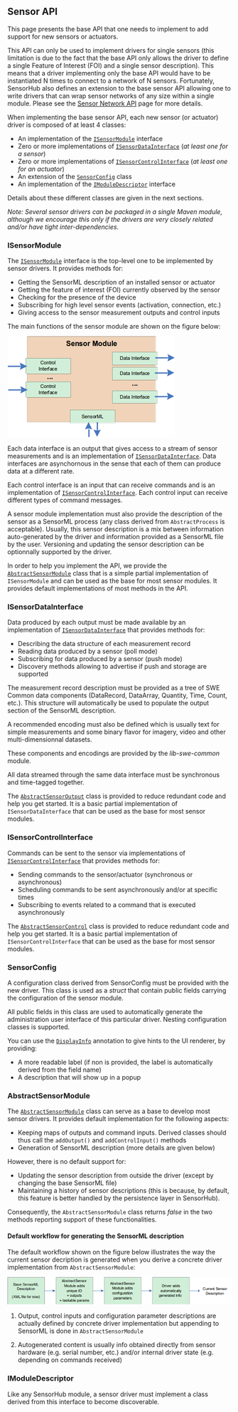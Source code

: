 Sensor API
---

This page presents the base API that one needs to implement to add support for new sensors or actuators.

This API can only be used to implement drivers for single sensors (this limitation is due to the fact that the base API only allows the driver to define a single Feature of Interest (FOI) and a single sensor description). This means that a driver implementing only the base API would have to be instantiated N times to connect to a network of N sensors. Fortunately, SensorHub also defines an extension to the base sensor API allowing one to write drivers that can wrap sensor networks of any size within a single module. Please see the [Sensor Network API](sensornet-api.md) page for more details.

When implementing the base sensor API, each new sensor (or actuator) driver is composed of at least 4 classes:

  * An implementation of the [`ISensorModule`](#isensormodule) interface
  * Zero or more implementations of [`ISensorDataInterface`](#isensordatainterface) (_at least one for a sensor_)
  * Zero or more implementations of [`ISensorControlInterface`](#isensorcontrolinterface) (_at least one for an actuator_)
  * An extension of the [`SensorConfig`](#sensorconfig) class
  * An implementation of the [`IModuleDescriptor`](#imoduledescriptor) interface

Details about these different classes are given in the next sections.

_Note: Several sensor drivers can be packaged in a single Maven module, although we encourage this only if the drivers are very closely related and/or have tight inter-dependencies._


### ISensorModule

The [`ISensorModule`](https://github.com/opensensorhub/osh-core/blob/master/sensorhub-core/src/main/java/org/sensorhub/api/sensor/ISensorModule.java) interface is the top-level one to be implemented by sensor drivers. It provides methods for:

  * Getting the SensorML description of an installed sensor or actuator
  * Getting the feature of interest (FOI) currently observed by the sensor
  * Checking for the presence of the device
  * Subscribing for high level sensor events (activation, connection, etc.)
  * Giving access to the sensor measurement outputs and control inputs

The main functions of the sensor module are shown on the figure below:

![fig1](img/sensor_module.png)

Each data interface is an output that gives access to a stream of sensor measurements and is an implementation of [`ISensorDataInterface`](#isensordatainterface). Data interfaces are asynchornous in the sense that each of them can produce data at a different rate.

Each control interface is an input that can receive commands and is an implementation of [`ISensorControlInterface`](#isensorcontrolinterface). Each control input can receive different types of command messages.

A sensor module implementation must also provide the description of the sensor as a SensorML process (any class derived from `AbstractProcess` is acceptable). Usually, this sensor description is a mix between information auto-generated by the driver and information provided as a SensorML file by the user. Versioning and updating the sensor description can be optionnally supported by the driver.

In order to help you implement the API, we provide the [`AbstractSensorModule`](#abstractsensormodule) class that is a simple partial implementation of `ISensorModule` and can be used as the base for most sensor modules. It provides default implementations of most methods in the API.


### ISensorDataInterface

Data produced by each output must be made available by an implementation of [`ISensorDataInterface`](https://github.com/opensensorhub/osh-core/blob/master/sensorhub-core/src/main/java/org/sensorhub/api/sensor/ISensorDataInterface.java) that provides methods for:

  * Describing the data structure of each measurement record
  * Reading data produced by a sensor (poll mode)
  * Subscribing for data produced by a sensor (push mode)
  * Discovery methods allowing to advertise if push and storage are supported

The measurement record description must be provided as a tree of SWE Common data components (DataRecord, DataArray, Quantity, Time, Count, etc.). This structure will automatically be used to populate the output section of the SensorML description.

A recommended encoding must also be defined which is usually text for simple measurements and some binary flavor for imagery, video and other multi-dimensionnal datasets. 

These components and encodings are provided by the _lib-swe-common_ module.

All data streamed through the same data interface must be synchronous and time-tagged together.

The [`AbstractSensorOutput`](https://github.com/opensensorhub/osh-core/blob/master/sensorhub-core/src/main/java/org/sensorhub/impl/sensor/AbstractSensorOutput.java) class is provided to reduce redundant code and help you get started. It is a basic partial implementation of `ISensorDataInterface` that can be used as the base for most sensor modules.


### ISensorControlInterface

Commands can be sent to the sensor via implementations of [`ISensorControlInterface`](https://github.com/opensensorhub/osh-core/blob/master/sensorhub-core/src/main/java/org/sensorhub/api/sensor/ISensorControlInterface.java) that provides methods for:

  * Sending commands to the sensor/actuator (synchronous or asynchronous)
  * Scheduling commands to be sent asynchronously and/or at specific times
  * Subscribing to events related to a command that is executed asynchronously

The [`AbstractSensorControl`](https://github.com/opensensorhub/osh-core/blob/master/sensorhub-core/src/main/java/org/sensorhub/impl/sensor/AbstractSensorControl.java) class is provided to reduce redundant code and help you get started. It is a basic partial implementation of `ISensorControlInterface` that can be used as the base for most sensor modules.


### SensorConfig

A configuration class derived from SensorConfig must be provided with the new driver. This class is used as a _struct_ that contain public fields carrying the configuration of the sensor module.

All public fields in this class are used to automatically generate the administration user interface of this particular driver. Nesting configuration classes is supported.

You can use the [`DisplayInfo`](https://github.com/opensensorhub/osh-core/blob/master/sensorhub-core/src/main/java/org/sensorhub/api/config/DisplayInfo.java) annotation to give hints to the UI renderer, by providing:

  * A more readable label (if non is provided, the label is automatically derived from the field name)
  * A description that will show up in a popup


### AbstractSensorModule

The [`AbstractSensorModule`](https://github.com/opensensorhub/osh-core/blob/master/sensorhub-core/src/main/java/org/sensorhub/impl/sensor/AbstractSensorModule.java) class can serve as a base to develop most sensor drivers. It provides default implementation for the following aspects:

  - Keeping maps of outputs and command inputs. Derived classes should thus call the `addOutput()` and `addControlInput()` methods
  - Generation of SensorML description (more details are given below)

However, there is no default support for:

  - Updating the sensor description from outside the driver (except by changing the base SensorML file)
  - Maintaining a history of sensor descriptions (this is because, by default, this feature is better handled by the persistence layer in SensorHub).

Consequently, the `AbstractSensorModule` class returns _false_ in the two methods reporting support of these functionalities.

#### Default workflow for generating the SensorML description

The default workflow shown on the figure below illustrates the way the current sensor decription is generated when you derive a concrete driver implementation from `AbstractSensorModule`:

![fig2](img/sensorml_gen.png)

1. Output, control inputs and configuration parameter descriptions are actually defined by concrete driver implementation but appending to SensorML is done in `AbstractSensorModule`

2. Autogenerated content is usually info obtained directly from sensor hardware
(e.g. serial number, etc.) and/or internal driver state (e.g. depending on commands received)


### IModuleDescriptor

Like any SensorHub module, a sensor driver must implement a class derived from this interface to become discoverable.

